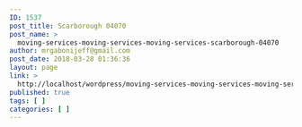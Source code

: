 ```yaml
---
ID: 1537
post_title: Scarborough 04070
post_name: >
  moving-services-moving-services-moving-services-scarborough-04070
author: mrgabonijeff@gmail.com
post_date: 2018-03-28 01:36:36
layout: page
link: >
  http://localhost/wordpress/moving-services-moving-services-moving-services-scarborough-04070/
published: true
tags: [ ]
categories: [ ]
---
```

